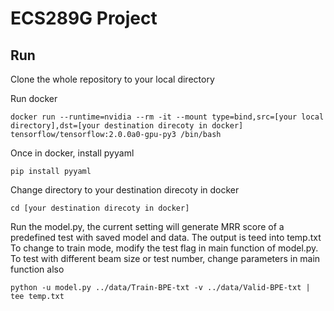 # ECS289G Project

## Run

Clone the whole repository to your local directory

Run docker

```
docker run --runtime=nvidia --rm -it --mount type=bind,src=[your local directory],dst=[your destination direcoty in docker] tensorflow/tensorflow:2.0.0a0-gpu-py3 /bin/bash
```

Once in docker, install pyyaml

```
pip install pyyaml
```

Change directory to your destination direcoty in docker
```
cd [your destination direcoty in docker]
```

Run the model.py, the current setting will generate MRR score of a predefined test with saved model and data. The output is teed into temp.txt
To change to train mode, modify the test flag in main function of model.py. To test with different beam size or test number, change parameters in main function also
```
python -u model.py ../data/Train-BPE-txt -v ../data/Valid-BPE-txt | tee temp.txt
```